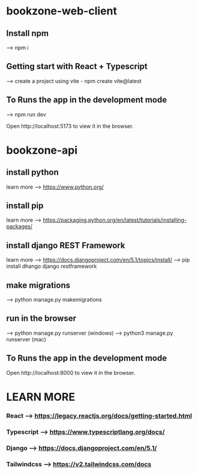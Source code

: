 # bookzone-web-client

## Install npm
--> npm i

## Getting start with React + Typescript

--> create a project using vite - npm create vite@latest

## To Runs the app in the development mode
--> npm run dev

Open http://localhost:5173 to view it in the browser.




# bookzone-api

## install python
learn more --> https://www.python.org/

## install pip
learn more --> https://packaging.python.org/en/latest/tutorials/installing-packages/

## install django REST Framework
learn more --> https://docs.djangoproject.com/en/5.1/topics/install/
--> pip install dhango django restframework

## make migrations
--> python manage.py makemigrations

## run in the browser

--> python manage.py runserver (windows)
--> python3 manage.py runserver (mac)

## To Runs the app in the development mode
Open http://localhost:8000 to view it in the browser.

# LEARN MORE
### React       --> https://legacy.reactjs.org/docs/getting-started.html
### Typescript  --> https://www.typescriptlang.org/docs/
### Django      --> https://docs.djangoproject.com/en/5.1/
### Tailwindcss --> https://v2.tailwindcss.com/docs

